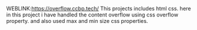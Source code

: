 WEBLINK:https://overflow.ccbp.tech/
This projects includes html css.
here in this project i have handled the content overflow using css overflow property.
and also used max and min size css properties.
